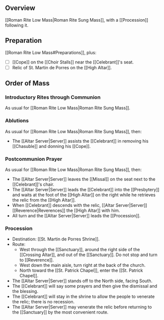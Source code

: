 ## Overview
[[Roman Rite Low Mass|Roman Rite Sung Mass]], with a [[Procession]] following it.

## Preparation
[[Roman Rite Low Mass#Preparations]], plus:

- [ ] [[Cope]] on the [[Choir Stalls]] near the [[Celebrant]]'s seat.
- [ ] Relic of St. Martin de Porres on the [[High Altar]].

## Order of Mass

### Introductory Rites through Communion
As usual for [[Roman Rite Low Mass|Roman Rite Sung Mass]].

### Ablutions
As usual for [[Roman Rite Low Mass|Roman Rite Sung Mass]], then:

- The [[Altar Server|Server]] assists the [[Celebrant]] in removing his [[Chasuble]] and donning his [[Cope]].

### Postcommunion Prayer
As usual for [[Roman Rite Low Mass|Roman Rite Sung Mass]], then:

- The [[Altar Server|Server]] leaves the [[Missal]] on the seat next to the [[Celebrant]]'s chair.
- The [[Altar Server|Server]] leads the [[Celebrant]] into the [[Presbytery]] and waits at the foot of the [[High Altar]] on the right while he retrieves the relic from the [[High Altar]].
- When [[Celebrant]] descends with the relic, [[Altar Server|Server]] [[Reverence|Reverences]] the [[High Altar]] with him.
- All turn and the [[Altar Server|Server]] leads the [[Procession]].
### Procession
- Destination: [[St. Martin de Porres Shrine]].
- Route:
	- West through the [[Sanctuary]], around the right side of the [[Crossing Altar]], and out of the [[Sanctuary]]. Do not stop and turn to [[Reverence]].
	- West down the main aisle, turn right at the back of the church.
	- North toward the [[St. Patrick Chapel]], enter the [[St. Patrick Chapel]].
- The [[Altar Server|Server]] stands off to the North side, facing South.
- The [[Celebrant]] will say some prayers and then give the dismissal and the blessing.
- The [[Celebrant]] will stay in the shrine to allow the people to venerate the relic; there is no recession.
- The [[Altar Server|Server]] may venerate the relic before returning to the [[Sanctuary]] by the most convenient route.